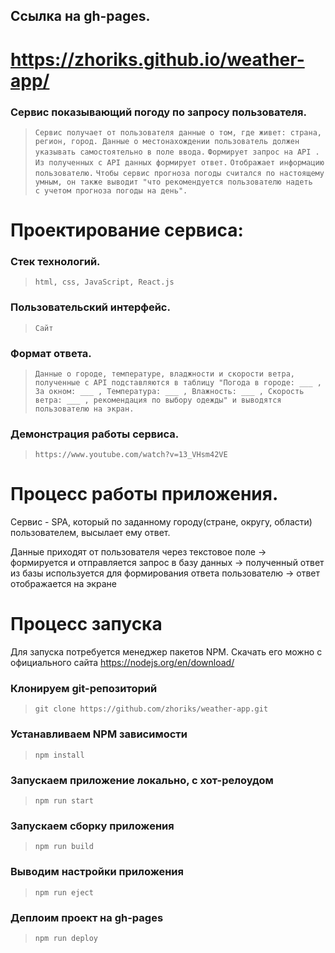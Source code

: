 ## Ссылка на gh-pages.
# https://zhoriks.github.io/weather-app/

### Cервис показывающий погоду по запросу пользователя.

>`Сервис получает от пользователя данные о том, где живет: страна, регион, город. Данные о местонахождении пользователь должен указывать самостоятельно в поле ввода.`
>`Формирует запрос на API .`
>`Из полученных с API данных формирует ответ.`
>`Отображает информацию пользователю.`
>`Чтобы сервис прогноза погоды считался по настоящему умным, он также выводит "что рекомендуется пользователю надеть  с учетом прогноза погоды на день".`

# Проектирование сервиса:
### Стек технологий.
>`html, css, JavaScript, React.js`
### Пользовательский интерфейс.
>`Сайт`
### Формат ответа.
>`Данные о городе, температуре, владжности и скорости ветра, полученные с API подставляются в таблицу "Погода в городе: ___ , За окном: ___ , Температура: ___ , Влажность: ___ , Cкорость ветра: ___ , рекомендация по выбору одежды" и выводятся пользователю на экран.`
### Демонстрация работы сервиса.
>`https://www.youtube.com/watch?v=13_VHsm42VE`

# Процесс работы приложения.
Сервис - SPA, который по заданному городу(стране, округу, области) пользователем, высылает ему ответ.

Данные приходят от пользователя через текстовое поле
 → формируется и отправляется запрос в базу данных
 → полученный ответ из базы используется для формирования ответа пользователю
 → ответ отображается на экране
 
# Процесс запуска 
Для запуска потребуется менеджер пакетов NPM. Скачать его можно с официального сайта https://nodejs.org/en/download/
### Клонируем git-репозиторий
>`git clone https://github.com/zhoriks/weather-app.git`

### Устанавливаем NPM зависимости 
>`npm install`


### Запускаем приложение локально, с хот-релоудом
>`npm run start`

### Запускаем сборку приложения
>`npm run build`

### Выводим настройки приложения
>`npm run eject`

### Деплоим проект на gh-pages
>`npm run deploy`
